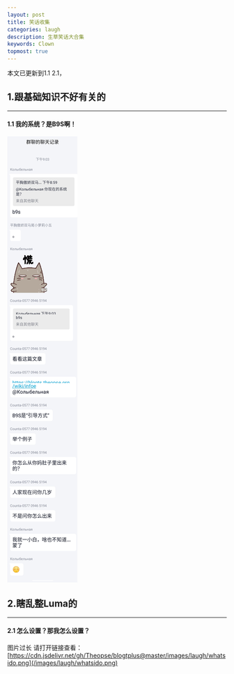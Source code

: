 ```yaml
---
layout: post
title: 笑话收集
categories: laugh
description: 生草笑话大合集
keywords: Clown
topmost: true
---
```


本文已更新到1.1 2.1，

## 1.跟基础知识不好有关的

---

#### 1.1 我的系统？是B9S啊！

![b9s](/images/mysystemisb9s.png)

## 2.瞎乱整Luma的
---

#### 2.1 怎么设置？那我怎么设置？

图片过长 请打开链接查看：[https://cdn.jsdelivr.net/gh/Theopse/blogtplus@master/images/laugh/whatsido.png](/images/laugh/whatsido.png)
